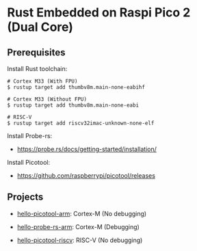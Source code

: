 # Rust Embedded on Raspi Pico 2 (Dual Core)

## Prerequisites

Install Rust toolchain:

```
# Cortex M33 (With FPU)
$ rustup target add thumbv8m.main-none-eabihf

# Cortex M33 (Without FPU)
$ rustup target add thumbv8m.main-none-eabi

# RISC-V
$ rustup target add riscv32imac-unknown-none-elf
```

Install Probe-rs:

- https://probe.rs/docs/getting-started/installation/

Install Picotool:

- https://github.com/raspberrypi/picotool/releases

## Projects

- [hello-picotool-arm](hello-picotool-arm): Cortex-M (No debugging)
- [hello-probe-rs-arm](hello-probe-rs-arm): Cortex-M (Debugging)

- [hello-picotool-riscv](hello-picotool-riscv): RISC-V (No debugging)
